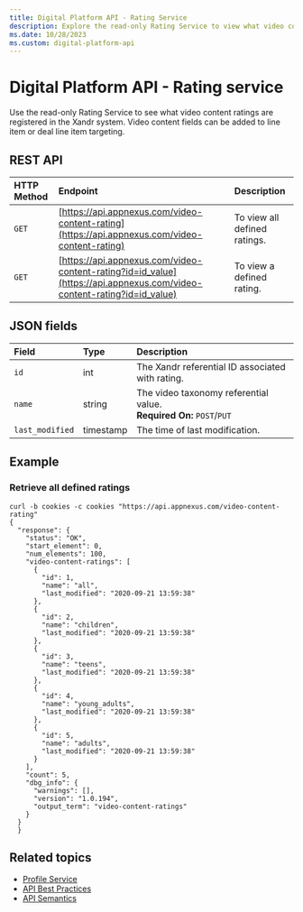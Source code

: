 ```yaml
---
title: Digital Platform API - Rating Service
description: Explore the read-only Rating Service to view what video content ratings are registered in the system.
ms.date: 10/28/2023
ms.custom: digital-platform-api
---
```


# Digital Platform API - Rating service

Use the read-only Rating Service to see what video content ratings are registered in the Xandr system. Video content fields can be added to line item or deal line item targeting.

## REST API

| HTTP Method | Endpoint | Description  |
|:---|:---|:---|
| `GET` | [https://api.appnexus.com/video-content-rating](https://api.appnexus.com/video-content-rating) | To view all defined ratings. |
| `GET` | [https://api.appnexus.com/video-content-rating?id=id_value](https://api.appnexus.com/video-content-rating?id=id_value) | To view a defined rating. |

## JSON fields

| Field | Type | Description  |
|:---|:---|:---|
| `id` | int | The Xandr referential ID associated with rating. |
| `name` | string | The video taxonomy referential value.<br>**Required On:** `POST`/`PUT` |
| `last_modified` | timestamp | The time of last modification. |

## Example

### Retrieve all defined ratings

```
curl -b cookies -c cookies "https://api.appnexus.com/video-content-rating"  
{
  "response": {
    "status": "OK",
    "start_element": 0,
    "num_elements": 100,
    "video-content-ratings": [
      {
        "id": 1,
        "name": "all",
        "last_modified": "2020-09-21 13:59:38"
      },
      {
        "id": 2,
        "name": "children",
        "last_modified": "2020-09-21 13:59:38"
      },
      {
        "id": 3,
        "name": "teens",
        "last_modified": "2020-09-21 13:59:38"
      },
      {
        "id": 4,
        "name": "young_adults",
        "last_modified": "2020-09-21 13:59:38"
      },
      {
        "id": 5,
        "name": "adults",
        "last_modified": "2020-09-21 13:59:38"
      }
    ],
    "count": 5,
    "dbg_info": {
      "warnings": [],
      "version": "1.0.194",
      "output_term": "video-content-ratings"
    }
  }
  }
```

## Related topics

- [Profile Service](profile-service.md)
- [API Best Practices](api-best-practices.md)
- [API Semantics](api-semantics.md)
